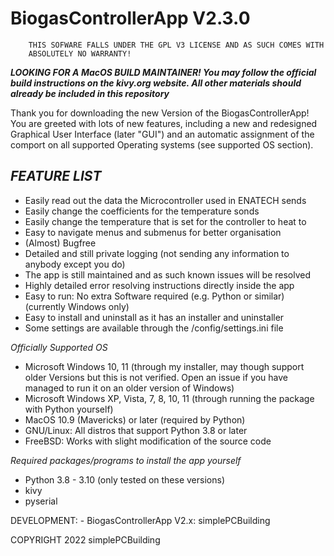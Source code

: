 		
				
# **BiogasControllerApp V2.3.0**
				
		THIS SOFWARE FALLS UNDER THE GPL V3 LICENSE AND AS SUCH COMES WITH
		ABSOLUTELY NO WARRANTY!
		
***LOOKING FOR A MacOS BUILD MAINTAINER! You may follow the official build instructions on the kivy.org website. All other materials should already be included in this repository***

Thank you for downloading the new Version of the BiogasControllerApp! You are greeted with 
lots of new features, including a new and redesigned Graphical User Interface (later "GUI")
and an automatic assignment of the comport on all supported Operating systems (see supported OS section). 
	
	
	
## *FEATURE LIST*
- Easily read out the data the Microcontroller used in ENATECH sends
- Easily change the coefficients for the temperature sonds
- Easily change the temperature that is set for the controller to heat to
- Easy to navigate menus and submenus for better organisation
- (Almost) Bugfree
- Detailed and still private logging (not sending any information to anybody except you do)
- The app is still maintained and as such known issues will be resolved
- Highly detailed error resolving instructions directly inside the app 
- Easy to run: No extra Software required (e.g. Python or similar) (currently Windows only)
- Easy to install and uninstall as it has an installer and uninstaller
- Some settings are available through the /config/settings.ini file
	
	

*Officially Supported OS*
- Microsoft Windows 10, 11 (through my installer, may though support older Versions but this is not verified. Open an issue if you have managed to run it on an older version of Windows)
- Microsoft Windows XP, Vista, 7, 8, 10, 11 (through running the package with Python yourself)
- MacOS 10.9 (Mavericks) or later (required by Python)
- GNU/Linux: All distros that support Python 3.8 or later
- FreeBSD: Works with slight modification of the source code 


*Required packages/programs to install the app yourself*
- Python 3.8 - 3.10 (only tested on these versions)
- kivy
- pyserial


DEVELOPMENT:
	- BiogasControllerApp V2.x: simplePCBuilding
	

	
 COPYRIGHT 2022 simplePCBuilding


	
		

